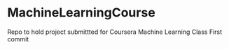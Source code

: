 # MachineLearningCourse
Repo to hold project submittted for Coursera Machine Learning Class
First commit

